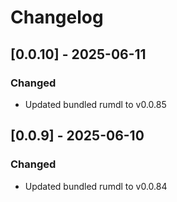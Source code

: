 # Changelog

## [0.0.10] - 2025-06-11

### Changed
- Updated bundled rumdl to v0.0.85


## [0.0.9] - 2025-06-10

### Changed
- Updated bundled rumdl to v0.0.84

